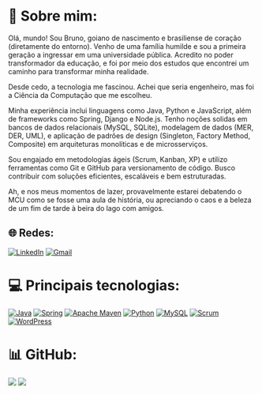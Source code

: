 # 💫 Sobre mim:
Olá, mundo! 
Sou Bruno, goiano de nascimento e brasiliense de coração (diretamente do entorno). Venho de uma família humilde e sou a primeira geração a ingressar em uma universidade pública. Acredito no poder transformador da educação, e foi por meio dos estudos que encontrei um caminho para transformar minha realidade.

Desde cedo, a tecnologia me fascinou. Achei que seria engenheiro, mas foi a Ciência da Computação que me escolheu. 

Minha experiência inclui linguagens como Java, Python e JavaScript, além de frameworks como Spring, Django e Node.js. Tenho noções solidas em bancos de dados relacionais (MySQL, SQLite), modelagem de dados (MER, DER, UML), e aplicação de padrões de design (Singleton, Factory Method, Composite) em arquiteturas monolíticas e de microsserviços.

Sou engajado em metodologias ágeis (Scrum, Kanban, XP) e utilizo ferramentas como Git e GitHub para versionamento de código. Busco contribuir com soluções eficientes, escaláveis e bem estruturadas.

Ah, e nos meus momentos de lazer, provavelmente estarei debatendo o MCU como se fosse uma aula de história, ou apreciando o caos e a beleza de um fim de tarde à beira do lago com amigos.

## 🌐 Redes:
[![LinkedIn](https://img.shields.io/badge/LinkedIn-0077B5?style=for-the-badge&logo=linkedin&logoColor=white)](https://www.linkedin.com/in/brnduol/) [![Gmail](https://img.shields.io/badge/Gmail-D14836?style=for-the-badge&logo=gmail&logoColor=white)](mailto:beduardolima7@gmail.com?subject=&body=)

# 💻 Principais tecnologias:
[![Java](https://img.shields.io/badge/Java-%23ED8B00.svg?style=for-the-badge&logo=openjdk&logoColor=white)](https://www.java.com/)
[![Spring](https://img.shields.io/badge/Spring-%236DB33F.svg?style=for-the-badge&logo=spring&logoColor=white)](https://spring.io/)
[![Apache Maven](https://img.shields.io/badge/Apache%20Maven-C71A36?style=for-the-badge&logo=Apache%20Maven&logoColor=white)](https://maven.apache.org/)
[![Python](https://img.shields.io/badge/Python-3776AB?style=for-the-badge&logo=python&logoColor=white)](https://www.python.org/)
[![MySQL](https://img.shields.io/badge/MySQL-4479A1.svg?style=for-the-badge&logo=mysql&logoColor=white)](https://www.mysql.com/)
[![Scrum](https://img.shields.io/badge/Scrum-6DB33F?style=for-the-badge&logo=scrum&logoColor=white)](https://www.scrum.org/)
[![WordPress](https://img.shields.io/badge/WordPress-21759B?style=for-the-badge&logo=wordpress&logoColor=white)](https://wordpress.org/)

# 📊 GitHub:
![](https://github-readme-stats.vercel.app/api?username=brnduol&theme=blue-green&hide_border=false&include_all_commits=false&count_private=true) ![](https://github-readme-stats.vercel.app/api/top-langs/?username=brnduol&theme=blue-green&hide_border=false&include_all_commits=false&count_private=true&layout=compact)
